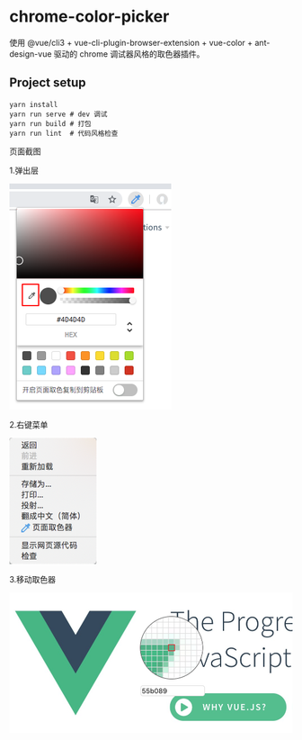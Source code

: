 # chrome-color-picker

使用 @vue/cli3 + vue-cli-plugin-browser-extension + vue-color + ant-design-vue 驱动的 chrome 调试器风格的取色器插件。

## Project setup

```
yarn install
yarn run serve # dev 调试
yarn run build # 打包
yarn run lint  # 代码风格检查
```

页面截图

1.弹出层

![pouup](./demo/popup.png)

2.右键菜单

![contextMenu](./demo/contextMenu.png)

3.移动取色器

![active](./demo/active.png)
